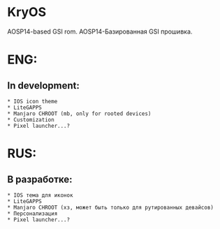 # KryOS
AOSP14-based GSI rom.
AOSP14-Базированная GSI прошивка.

# ENG:

## In development:
	* IOS icon theme
 	* LiteGAPPS
	* Manjaro CHROOT (mb, only for rooted devices)
	* Customization
	* Pixel launcher...?
    
# RUS:

## В разработке:
	* IOS тема для иконок
	* LiteGAPPS
	* Manjaro CHROOT (хз, может быть только для рутированных девайсов)
	* Персонализация
 	* Pixel launcher...?
